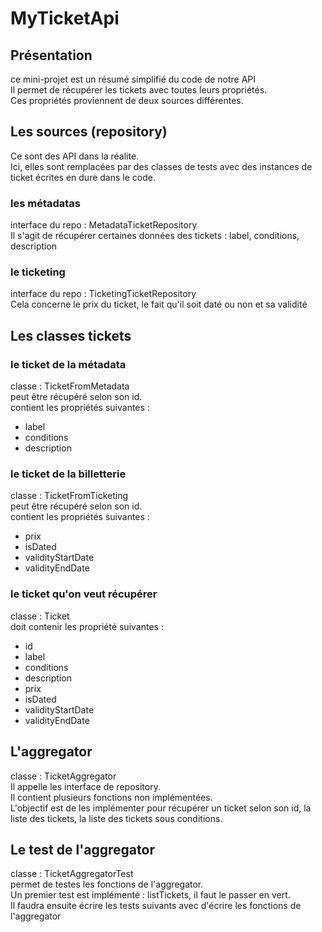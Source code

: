 # MyTicketApi

## Présentation
ce mini-projet est un résumé simplifié du code de notre API<br/>
Il permet de récupérer les tickets avec toutes leurs propriétés.<br/>
Ces propriétés proviennent de deux sources différentes.

## Les sources (repository)
Ce sont des API dans la réalite.<br/>
Ici, elles sont remplacées par des classes de tests avec des instances de ticket écrites en dure dans le code.

### les métadatas
interface du repo : MetadataTicketRepository <br/>
Il s'agit de récupérer certaines données des tickets : label, conditions, description

### le ticketing
interface du repo : TicketingTicketRepository <br/>
Cela concerne le prix du ticket, le fait qu'il soit daté ou non et sa validité

## Les classes tickets

### le ticket de la métadata
classe : TicketFromMetadata <br/>
peut être récupéré selon son id.<br/>
contient les propriétés suivantes :
- label
- conditions
- description

### le ticket de la billetterie
classe : TicketFromTicketing <br/>
peut être récupéré selon son id.<br/>
contient les propriétés suivantes :
- prix
- isDated
- validityStartDate
- validityEndDate

### le ticket qu'on veut récupérer
classe : Ticket <br/>
doit contenir les propriété suivantes :
- id
- label
- conditions
- description
- prix
- isDated
- validityStartDate
- validityEndDate

## L'aggregator
classe : TicketAggregator <br/>
Il appelle les interface de repository.<br/>
Il contient plusieurs fonctions non implémentées.<br/>
L'objectif est de les implémenter pour récupérer un ticket selon son id, la liste des tickets, la liste des tickets sous conditions.

## Le test de l'aggregator
classe : TicketAggregatorTest <br/>
permet de testes les fonctions de l'aggregator.<br/>
Un premier test est implémenté : listTickets, il faut le passer en vert.<br/>
Il faudra ensuite écrire les tests suivants avec d'écrire les fonctions de l'aggregator
